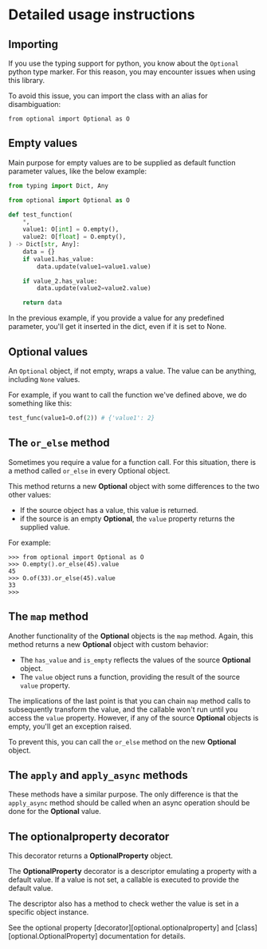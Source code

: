 # Detailed usage instructions

## Importing

If you use the typing support for python, you know about the `Optional` python type marker. For this reason, you may encounter issues when using this library.

To avoid this issue, you can import the class with an alias for disambiguation:

```{py title="Example importing"}
from optional import Optional as O

```

## Empty values

Main purpose for empty values are to be supplied as default function parameter values, like the below example:

```python
from typing import Dict, Any

from optional import Optional as O

def test_function(
    *,
    value1: O[int] = O.empty(),
    value2: O[float] = O.empty(),
) -> Dict[str, Any]:
    data = {}
    if value1.has_value:
        data.update(value1=value1.value)

    if value_2.has_value:
        data.update(value2=value2.value)

    return data

```

In the previous example, if you provide a value for any predefined parameter, you'll get it inserted in the dict, even if it is set to None.

## Optional values

An `Optional` object, if not empty, wraps a value. The value can be anything, including `None` values.

For example, if you want to call the function we've defined above, we do something like this:

```python
test_func(value1=O.of(2)) # {'value1': 2}
```

## The `or_else` method

Sometimes you require a value for a function call. For this situation, there is a method called `or_else` in every Optional object.

This method returns a new **Optional** object with some differences to the two other values:

- If the source object has a value, this value is returned.
- if the source is an empty **Optional**, the `value` property returns the supplied value.

For example:

```pycon
>>> from optional import Optional as O
>>> O.empty().or_else(45).value
45
>>> O.of(33).or_else(45).value
33
>>>
```

## The `map` method

Another functionality of the **Optional** objects is the `map` method. Again, this method returns a new **Optional** object with custom behavior:

- The `has_value` and `is_empty` reflects the values of the source **Optional** object.
- The `value` object runs a function, providing the result of the source `value` property.

The implications of the last point is that you can chain `map` method calls to subsequently transform the value, and the callable won't run until you access the `value` property. However, if any of the source **Optional** objects is empty, you'll get an exception raised.

To prevent this, you can call the `or_else` method on the new **Optional** object.

## The `apply` and `apply_async` methods

These methods have a similar purpose. The only difference is that the `apply_async` method should be called when an async operation should be done for the **Optional** value.

## The **optionalproperty** decorator

This decorator returns a **OptionalProperty** object.

The **OptionalProperty** decorator is a
descriptor emulating a property with a default
value. If a value is not set, a callable is
executed to provide the default value.

The descriptor also has a method to check wether the value is set in a specific object
instance.

See the optional property [decorator][optional.optionalproperty] and [class][optional.OptionalProperty] documentation for details.
